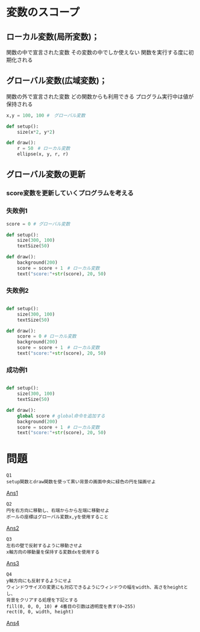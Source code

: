 # 変数のスコープ

## ローカル変数(局所変数)；
関数の中で宣言された変数
その変数の中でしか使えない
関数を実行する度に初期化される

## グローバル変数(広域変数)；
関数の外で宣言された変数
どの関数からも利用できる
プログラム実行中は値が保持される

```python
x,y = 100, 100 #　グローバル変数

def setup():
    size(x*2, y*2)

def draw():
    r = 50　# ローカル変数
    ellipse(x, y, r, r)
```

## グローバル変数の更新
### score変数を更新していくプログラムを考える
### 失敗例1 
```python
score = 0 # グローバル変数

def setup():
    size(300, 100)
    textSize(50)

def draw():
    background(200)
    score = score + 1　# ローカル変数
    text("score:"+str(score), 20, 50)
```

### 失敗例2 
```python

def setup():
    size(300, 100)
    textSize(50)

def draw():
    score = 0 # ローカル変数
    background(200)
    score = score + 1　# ローカル変数
    text("score:"+str(score), 20, 50)
```
### 成功例1
```python

def setup():
    size(300, 100)
    textSize(50)

def draw():
    global score # global命令を追加する
    background(200)
    score = score + 1　# ローカル変数
    text("score:"+str(score), 20, 50)
```
# 問題
```
Q1
setup関数とdraw関数を使って黒い背景の画面中央に緑色の円を描画せよ
```
[Ans1](./answer1.py)

```
Q2
円を右方向に移動し、右端からから左端に移動せよ
ボールの座標はグローバル変数x,yを使用すること
```
[Ans2](./answer2.py)

```
Q3
左右の壁で反射するように移動させよ
x軸方向の移動量を保持する変数dxを使用する
```
[Ans3](./answer3.py)

```
Q4
y軸方向にも反射するようにせよ
ウィンドウサイズの変更にも対応できるようにウィンドウの幅をwidth、高さをheightとし、
背景をクリアする処理を下記とする
fill(0, 0, 0, 10) # 4番目の引数は透明度を表す(0~255)
rect(0, 0, width, height)
```
[Ans4](./answer4.py)